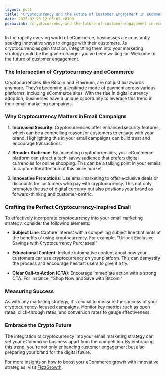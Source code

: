 ```yaml
---
layout: post
title: "Cryptocurrency and the Future of Customer Engagement in eCommerce"
date: 2025-02-23 12:05:05 +0100
permalink: /cryptocurrency-and-the-future-of-customer-engagement-in-ecommerce/
---
```



In the rapidly evolving world of eCommerce, businesses are constantly seeking innovative ways to engage with their customers. As cryptocurrencies gain traction, integrating them into your marketing strategy could be the game-changer you’ve been waiting for. Welcome to the future of customer engagement.

### The Intersection of Cryptocurrency and eCommerce

Cryptocurrencies, like Bitcoin and Ethereum, are not just buzzwords anymore. They're becoming a legitimate mode of payment across various platforms, including eCommerce sites. With the rise in digital currency adoption, businesses have a unique opportunity to leverage this trend in their email marketing campaigns. 

### Why Cryptocurrency Matters in Email Campaigns

1. **Increased Security**: Cryptocurrencies offer enhanced security features, which can be a compelling reason for customers to engage with your brand. Highlighting this in your email campaigns can build trust and encourage transactions.

2. **Broader Audience**: By accepting cryptocurrencies, your eCommerce platform can attract a tech-savvy audience that prefers digital currencies for online shopping. This can be a talking point in your emails to capture the attention of this niche market.

3. **Innovative Promotions**: Use email marketing to offer exclusive deals or discounts for customers who pay with cryptocurrency. This not only promotes the use of digital currency but also positions your brand as forward-thinking and customer-centric.

### Crafting the Perfect Cryptocurrency-Inspired Email

To effectively incorporate cryptocurrency into your email marketing strategy, consider the following elements:

- **Subject Line**: Capture interest with a compelling subject line that hints at the benefits of using cryptocurrency. For example, "Unlock Exclusive Savings with Cryptocurrency Purchases!"

- **Educational Content**: Include informative content about how your customers can use cryptocurrency on your platform. This can demystify the process and encourage hesitant users to give it a try.

- **Clear Call-to-Action (CTA)**: Encourage immediate action with a strong CTA. For instance, "Shop Now and Save with Bitcoin!"

### Measuring Success

As with any marketing strategy, it's crucial to measure the success of your cryptocurrency-focused campaigns. Monitor key metrics such as open rates, click-through rates, and conversion rates to gauge effectiveness. 

### Embrace the Crypto Future

The integration of cryptocurrency into your email marketing strategy can set your eCommerce business apart from the competition. By embracing this trend, you're not only enhancing customer engagement but also preparing your brand for the digital future. 

For more insights on how to boost your eCommerce growth with innovative strategies, visit [FlizzGrowth](https://flizzgrowth.com).
